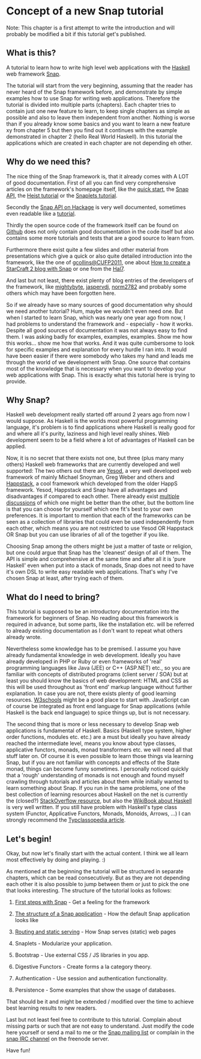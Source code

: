 Concept of a new Snap tutorial
==============================

Note: This chapter is a first attempt to write the introduction and will
probably be modified a bit if this tutorial get's published.

What is this?
-------------

A tutorial to learn how to write high level web applications with the
[Haskell](http://haskell.org) web framework [Snap](http://snapframework.com).

The tutorial will start from the very beginning, assuming that the reader has
never heard of the Snap framework before, and demonstrate by simple examples
how to use Snap for writing web applications. Therefore the tutorial is
divided into multiple parts (chapters). Each chapter tries to contain just one
new feature to learn, to keep single chapters as simple as possible and also
to leave them independent from another. Nothing is worse than if you already
know some basics and you want to learn a new feature xy from chapter 5 but
then you find out it continues with the example demonstrated in chapter 2
(hello Real World Haskell). In this tutorial the applications which are
created in each chapter are not depending eh other.


Why do we need this?
--------------------

The nice thing of the Snap framework is, that it already comes with A LOT of
good documentation. First of all you can find very comprehensive articles on
the framework's homepage itself, like the [quick
start](http://snapframework.com/docs/quickstart), the [Snap
API](http://snapframework.com/docs/tutorials/snap-api), the [Heist
tutorial](http://snapframework.com/docs/tutorials/heist) or the [Snaplets
tutorial](http://snapframework.com/docs/tutorials/snaplets-tutorial).

Secondly the [Snap API on Hackage](http://hackage.haskell.org/package/snap) is
very well documented, sometimes even readable like a
[tutorial](http://hackage.haskell.org/packages/archive/snap/0.9.1.1/doc/html/Snap-Snaplet.html).

Thirdly the open source code of the framework itself can be found on
[Github](https://github.com/snapframework/snap) does not only contain good
documentation in the code itself but also contains some more tutorials and
tests that are a good source to learn from.

Furthermore there exist quite a few slides and other material from
presentations which give a quick or also quite detailed introduction into the
framework, like the one of
[gcollins@CUFP2011](http://gregorycollins.net/posts/2011/10/01/cufp-tutorial-slides),
one about [How to create a StarCraft 2 blog with
Snap](http://bonus500.github.com/sc2blog) or one from the
[Hal7](http://patch-tag.com/r/shahn/hal-snap-2012/snapshot/current/content/pretty/slides.pdf).

And last but not least, there exist plenty of blog entries of the developers
of the framework, like [mightybyte](http://softwaresimply.blogspot.co.uk),
[jaspervdj](http://jaspervdj.be), [norm2782](http://norm2782.github.com) and
probably some others which may have been forgotten here.


So if we already have so many sources of good documentation why should we need
another tutorial? Hum, maybe we wouldn't even need one. But when I started to
learn Snap, which was nearly one year ago from now, I had problems to
understand the framework and - especially - how it works. Despite all good
sources of documentation it was not always easy to find them. I was asking
badly for examples, examples, examples. Show me how this works... show me how
that works. And it was quite cumbersome to look for specific examples and
explanation for every hurdle I ran into. It would have been easier if there
were somebody who takes my hand and leads me through the world of we
development with Snap. One source that contains most of the knowledge that is
necessary when you want to develop your web applications with Snap. This is
exactly what this tutorial here is trying to provide.


Why Snap?
---------

Haskell web development really started off around 2 years ago from now I would
suppose. As Haskell is the worlds most powerful programming language, it's
problem is to find applications where Haskell is really good for and where all
it's purity, laziness and high level really shines. Web development seem to
be a field where a lot of advantages of Haskell can be applied.

Now, it is no secret that there exists not one, but three (plus many many
others) Haskell web frameworks that are currently developed and well
supported: The two others out there are [Yesod](http://yesodweb.com), a very
well developed web framework of mainly Michael Snoyman, Greg Weber and others
and [Happstack](http://happstack.com), a cool framework which developed from
the older HappS framework. Yesod, Happstack and Snap have all advantages and
disadvantages if compared to each other. There already exist
[multiple](http://stackoverflow.com/questions/5645168/comparing-haskells-snap-and-yesod-web-frameworks)
[discussions](http://softwaresimply.blogspot.co.uk/2012/04/hopefully-fair-and-useful-comparison-of.html)
of which one might be better than the other, but the bottom line is that you
can choose for yourself which one fit's best to your own preferences. It is
important to mention that each of the frameworks can be seen as a collection
of libraries that could even be used independently from each other, which
means you are not restricted to use Yesod OR Happstack OR Snap but you can use
libraries of all of the together if you like.

Choosing Snap among the others might be just a matter of taste or religion, but
one could argue that Snap has the 'cleanest' design of all of them. The API is
simple and comprehensive at the same time and after all it is 'pure Haskell'
even when put into a stack of monads, Snap does not need to have it's own DSL
to write easy readable web applications. That's why I've chosen Snap at least,
after trying each of them.


What do I need to bring?
------------------------

This tutorial is supposed to be an introductory documentation into the
framework for beginners of Snap. No reading about this framework is required
in advance, but some parts, like the installation etc. will be referred to
already existing documentation as I don't want to repeat what others already
wrote.

Nevertheless some knowledge has to be premised. I assume you have already
fundamental knowledge in web development. Ideally you have already developed
in PHP or Ruby or even frameworks of 'real' programming languages like Java
(JEE) or C++ (ASP.NET) etc., so you are familiar with concepts of distributed
programs (client server / SOA) but at least you should know the basics of web
development: HTML and CSS as this will be used throughout as 'front end'
markup language without further explanation. In case you are not, there exists
plenty of good learning resources. [W3schools](http://www.w3schools.com) might
be a good place to start with. JavaScript can of course be integrated as front
end language for Snap applications (while Haskell is the back end language) to
spice things up, but is not necessary.

The second thing that is more or less necessary to develop Snap web
applications is fundamental of Haskell. Basics (Haskell type system, higher
order functions, modules etc. etc.) are a must but ideally you have already
reached the intermediate level, means you know about type classes, applicative
functors, monads, monad transformers etc. we will need all that stuff later
on. Of course it is even possible to learn those things via learning Snap, but
if you are not familiar with concepts and effects of the State monad, things
can become funny sometimes. I personally noticed quickly that a 'rough'
understanding of monads is not enough and found myself crawling through
tutorials and articles about them while initially wanted to learn something
about Snap. If you run in the same problems, one of the best collection of
learning resources about Haskell on the net is currently the (closed?)
[StackOverflow
resource](http://stackoverflow.com/questions/1012573/getting-started-with-haskell),
but also the [WikiBook about Haskell](http://en.wikibooks.org/wiki/Haskell) is
very well written. If you still have problem with Haskell's type class system
(Functor, Applicative Functors, Monads, Monoids, Arrows, ...) I can strongly
recommend the [Typclassopedia
article](http://www.haskell.org/haskellwiki/Typeclassopedia).


Let's begin!
------------

Okay, but now let's finally start with the actual content. I think we all
learn most effectively by doing and playing. :)

As mentioned at the beginning the tutorial will be structured in separate
chapters, which can be read consecutively. But as they are not depending each
other it is also possible to jump between them or just to pick the one that
looks interesting. The structure of the tutorial looks as follows:

1. [First steps with Snap](https://github.com/J-Hannes/snap-tutorial/blob/master/chapter1.md) -
   Get a feeling for the framework

2. [The structure of a Snap application](https://github.com/J-Hannes/snap-tutorial/blob/master/chapter2.md) -
   How the default Snap application looks like

3. [Routing and static serving](https://github.com/J-Hannes/snap-tutorial/blob/master/chapter3.md) -
   How Snap serves (static) web pages

4. Snaplets - Modularize your application.

5. Bootstrap - Use external CSS / JS libraries in you app.

6. Digestive Functors - Create forms a la category theory.

7. Authentication - Use session and authentication functionality.

8. Persistence - Some examples that show the usage of databases.

That should be it and might be extended / modified over the time to achieve
best learning results to new readers.

Last but not least feel free to contribute to this tutorial. Complain about
missing parts or such that are not easy to understand. Just modify the code
here yourself or send a mail to me or the [Snap mailing
list](http://groups.google.com/group/snap_framework) or complain in the [snap
IRC channel](http://webchat.freenode.net/?channels=snapframework&uio=d4) on
the freenode server.

Have fun!
